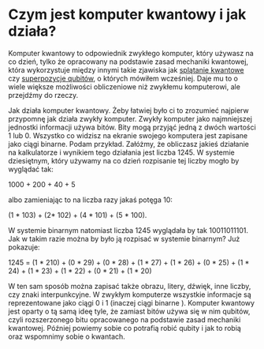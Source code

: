 # Czym jest komputer kwantowy i jak działa?

Komputer kwantowy to odpowiednik zwykłego komputer, który używasz na co dzień, tylko że opracowany na podstawie zasad mechaniki kwantowej, która wykorzystuje między innymi takie zjawiska jak [splątanie kwantowe](./whatIsAQuantumEntanglement.html) czy [superpozycje qubitów](./whatIsAQubit.html), o których mówiłem wcześniej. Daje mu to o wiele większe możliwości obliczeniowe niż zwykłemu komputerowi, ale przejdźmy do rzeczy.

Jak działa komputer kwantowy. Żeby łatwiej było ci to zrozumieć najpierw przypomnę jak działa zwykły komputer. Zwykły komputer jako najmniejszej jednostki informacji używa bitów. Bity mogą przyjąć jedną z dwóch wartości 1 lub 0. Wszystko co widzisz na ekranie swojego komputera jest zapisane jako ciągi binarne. Podam przykład. Załóżmy, że obliczasz jakieś działanie na kalkulatorze i wynikiem tego działania jest liczba 1245. W systemie dziesiętnym, który używamy na co dzień rozpisanie tej liczby mogło by wyglądać tak:

1000 + 200 + 40 + 5

albo zamieniając to na liczba razy jakaś potęga 10:

(1 * 103) + (2* 102) + (4 * 101) + (5 * 100).

W systemie binarnym natomiast liczba 1245 wyglądała by tak 10011011101. Jak w takim razie można by było ją rozpisać w systemie binarnym?
Już pokazuje:

1245 = (1 * 210) + (0 * 29) + (0 * 28) + (1 * 27) + (1 * 26) + (0 * 25) + (1 * 24) + (1 * 23) + (1 * 22) + (0 * 21) + (1 * 20)  

W ten sam sposób można zapisać także obrazu, litery, dźwięk, inne liczby, czy znaki interpunkcyjne. W zwykłym komputerze wszystkie informacje są reprezentowane jako ciągi 0 i 1 (inaczej ciągi binarne ).
Komputer kwantowy jest oparty o tą samą ideę tyle, że zamiast bitów używa się w nim qubitów,  czyli rozszerzonego bitu opracowanego na podstawie zasad mechaniki kwantowej. Później powiemy sobie co potrafią robić qubity i jak to robią oraz wspomnimy sobie o kwantach.  
